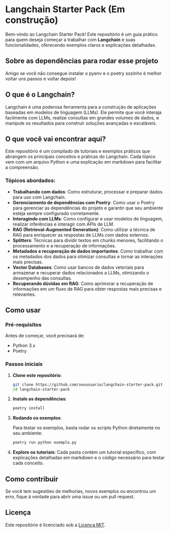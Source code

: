 
# Langchain Starter Pack (Em construção)

Bem-vindo ao Langchain Starter Pack! Este repositório é um guia prático para quem deseja começar a trabalhar com **Langchain** e suas funcionalidades, oferecendo exemplos claros e explicações detalhadas.

## Sobre as dependências para rodar esse projeto

Amigo se você não consegue instalar o pyenv e o poetry sozinho é melhor voltar uns passos e voltar depois!

## O que é o Langchain?

Langchain é uma poderosa ferramenta para a construção de aplicações baseadas em modelos de linguagem (LLMs). Ele permite que você interaja facilmente com LLMs, realize consultas em grandes volumes de dados, e manipule os resultados para construir soluções avançadas e escaláveis.

## O que você vai encontrar aqui?

Este repositório é um compilado de tutoriais e exemplos práticos que abrangem os principais conceitos e práticas do Langchain. Cada tópico vem com um arquivo Python e uma explicação em markdown para facilitar a compreensão.

### Tópicos abordados:

- **Trabalhando com dados**: Como estruturar, processar e preparar dados para uso com Langchain.
- **Gerenciamento de dependências com Poetry**: Como usar o Poetry para gerenciar as dependências do projeto e garantir que seu ambiente esteja sempre configurado corretamente.
- **Interagindo com LLMs**: Como configurar e usar modelos de linguagem, realizar inferências e interagir com APIs de LLM.
- **RAG (Retrieval-Augmented Generation)**: Como utilizar a técnica de RAG para enriquecer as respostas de LLMs com dados externos.
- **Splitters**: Técnicas para dividir textos em chunks menores, facilitando o processamento e a recuperação de informações.
- **Metadados e recuperação de dados importantes**: Como trabalhar com os metadados dos dados para otimizar consultas e tornar as interações mais precisas.
- **Vector Databases**: Como usar bancos de dados vetoriais para armazenar e recuperar dados relacionados a LLMs, otimizando o desempenho das consultas.
- **Recuperando dúvidas em RAG**: Como aprimorar a recuperação de informações em um fluxo de RAG para obter respostas mais precisas e relevantes.

## Como usar

### Pré-requisitos

Antes de começar, você precisará de:

- Python 3.x
- Poetry

### Passos iniciais

1. **Clone este repositório**:

   ```bash
   git clone https://github.com/seuusuario/langchain-starter-pack.git
   cd langchain-starter-pack
   ```

2. **Instale as dependências**:

   ```bash
   poetry install
   ```

3. **Rodando os exemplos**:

   Para testar os exemplos, basta rodar os scripts Python diretamente no seu ambiente:

   ```bash
   poetry run python exemplo.py
   ```

4. **Explore os tutoriais**: Cada pasta contém um tutorial específico, com explicações detalhadas em markdown e o código necessário para testar cada conceito.

## Como contribuir

Se você tem sugestões de melhorias, novos exemplos ou encontrou um erro, fique à vontade para abrir uma issue ou um pull request.

## Licença

Este repositório é licenciado sob a [Licença MIT](LICENSE).